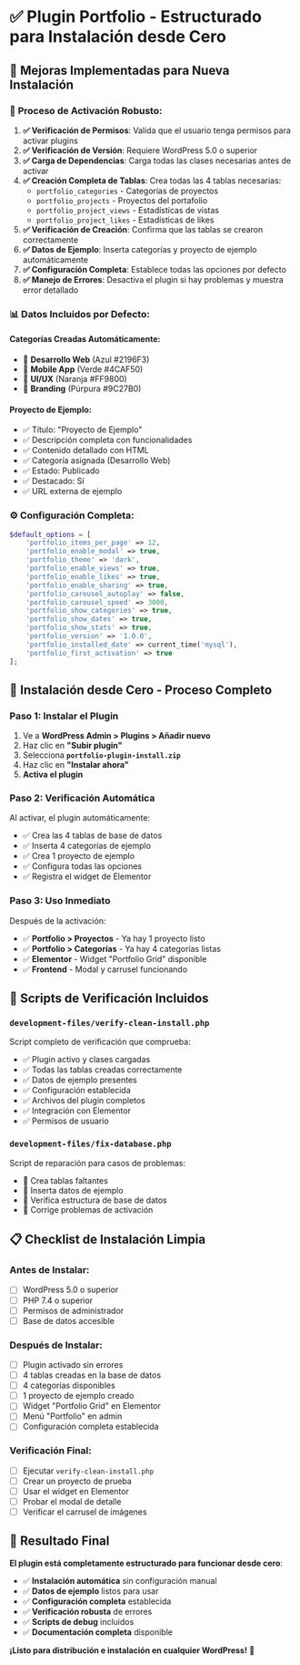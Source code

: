 # ✅ Plugin Portfolio - Estructurado para Instalación desde Cero

## 🚀 Mejoras Implementadas para Nueva Instalación

### 🔧 **Proceso de Activación Robusto**:

1. **✅ Verificación de Permisos**: Valida que el usuario tenga permisos para activar plugins
2. **✅ Verificación de Versión**: Requiere WordPress 5.0 o superior
3. **✅ Carga de Dependencias**: Carga todas las clases necesarias antes de activar
4. **✅ Creación Completa de Tablas**: Crea todas las 4 tablas necesarias:
   - `portfolio_categories` - Categorías de proyectos
   - `portfolio_projects` - Proyectos del portafolio
   - `portfolio_project_views` - Estadísticas de vistas
   - `portfolio_project_likes` - Estadísticas de likes
5. **✅ Verificación de Creación**: Confirma que las tablas se crearon correctamente
6. **✅ Datos de Ejemplo**: Inserta categorías y proyecto de ejemplo automáticamente
7. **✅ Configuración Completa**: Establece todas las opciones por defecto
8. **✅ Manejo de Errores**: Desactiva el plugin si hay problemas y muestra error detallado

### 📊 **Datos Incluidos por Defecto**:

#### **Categorías Creadas Automáticamente**:
- 🎨 **Desarrollo Web** (Azul #2196F3)
- 📱 **Mobile App** (Verde #4CAF50)  
- 🎨 **UI/UX** (Naranja #FF9800)
- 🏢 **Branding** (Púrpura #9C27B0)

#### **Proyecto de Ejemplo**:
- ✅ Título: "Proyecto de Ejemplo"
- ✅ Descripción completa con funcionalidades
- ✅ Contenido detallado con HTML
- ✅ Categoría asignada (Desarrollo Web)
- ✅ Estado: Publicado
- ✅ Destacado: Sí
- ✅ URL externa de ejemplo

### ⚙️ **Configuración Completa**:

```php
$default_options = [
    'portfolio_items_per_page' => 12,
    'portfolio_enable_modal' => true,
    'portfolio_theme' => 'dark',
    'portfolio_enable_views' => true,
    'portfolio_enable_likes' => true,
    'portfolio_enable_sharing' => true,
    'portfolio_carousel_autoplay' => false,
    'portfolio_carousel_speed' => 3000,
    'portfolio_show_categories' => true,
    'portfolio_show_dates' => true,
    'portfolio_show_stats' => true,
    'portfolio_version' => '1.0.0',
    'portfolio_installed_date' => current_time('mysql'),
    'portfolio_first_activation' => true
];
```

## 🎯 Instalación desde Cero - Proceso Completo

### **Paso 1: Instalar el Plugin**
1. Ve a **WordPress Admin > Plugins > Añadir nuevo**
2. Haz clic en **"Subir plugin"**
3. Selecciona **`portfolio-plugin-install.zip`**
4. Haz clic en **"Instalar ahora"**
5. **Activa el plugin**

### **Paso 2: Verificación Automática**
Al activar, el plugin automáticamente:
- ✅ Crea las 4 tablas de base de datos
- ✅ Inserta 4 categorías de ejemplo
- ✅ Crea 1 proyecto de ejemplo
- ✅ Configura todas las opciones
- ✅ Registra el widget de Elementor

### **Paso 3: Uso Inmediato**
Después de la activación:
- ✅ **Portfolio > Proyectos** - Ya hay 1 proyecto listo
- ✅ **Portfolio > Categorías** - Ya hay 4 categorías listas
- ✅ **Elementor** - Widget "Portfolio Grid" disponible
- ✅ **Frontend** - Modal y carrusel funcionando

## 🧪 Scripts de Verificación Incluidos

### **`development-files/verify-clean-install.php`**
Script completo de verificación que comprueba:
- ✅ Plugin activo y clases cargadas
- ✅ Todas las tablas creadas correctamente
- ✅ Datos de ejemplo presentes
- ✅ Configuración establecida
- ✅ Archivos del plugin completos
- ✅ Integración con Elementor
- ✅ Permisos de usuario

### **`development-files/fix-database.php`**
Script de reparación para casos de problemas:
- 🔧 Crea tablas faltantes
- 🔧 Inserta datos de ejemplo
- 🔧 Verifica estructura de base de datos
- 🔧 Corrige problemas de activación

## 📋 Checklist de Instalación Limpia

### **Antes de Instalar**:
- [ ] WordPress 5.0 o superior
- [ ] PHP 7.4 o superior
- [ ] Permisos de administrador
- [ ] Base de datos accesible

### **Después de Instalar**:
- [ ] Plugin activado sin errores
- [ ] 4 tablas creadas en la base de datos
- [ ] 4 categorías disponibles
- [ ] 1 proyecto de ejemplo creado
- [ ] Widget "Portfolio Grid" en Elementor
- [ ] Menú "Portfolio" en admin
- [ ] Configuración completa establecida

### **Verificación Final**:
- [ ] Ejecutar `verify-clean-install.php`
- [ ] Crear un proyecto de prueba
- [ ] Usar el widget en Elementor
- [ ] Probar el modal de detalle
- [ ] Verificar el carrusel de imágenes

## 🎉 Resultado Final

**El plugin está completamente estructurado para funcionar desde cero**:

- ✅ **Instalación automática** sin configuración manual
- ✅ **Datos de ejemplo** listos para usar
- ✅ **Configuración completa** establecida
- ✅ **Verificación robusta** de errores
- ✅ **Scripts de debug** incluidos
- ✅ **Documentación completa** disponible

**¡Listo para distribución e instalación en cualquier WordPress!** 🚀
